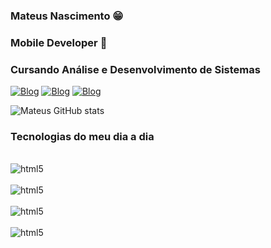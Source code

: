 ### Mateus Nascimento 😁
### Mobile Developer 📱
### Cursando Análise e Desenvolvimento de Sistemas

[![Blog](https://img.shields.io/badge/WhatsApp-25D366?style=for-the-badge&logo=whatsapp&logoColor=white)](https://api.whatsapp.com/send?phone=5585985413096)
[![Blog](https://img.shields.io/badge/Gmail-D14836?style=for-the-badge&logo=gmail&logoColor=white)](mateusdsgn2001@gmail.com) [![Blog](https://img.shields.io/badge/Instagram-E4405F?style=for-the-badge&logo=instagram&logoColor=white)](https://www.instagram.com/_mateuss019/)

![Mateus GitHub stats](https://github-readme-stats.vercel.app/api?username=mateus1999&show_icons=true&theme=dracula)

### Tecnologias do meu dia a dia

<div style="display: inline_block"><br/>    <img align="center" alt="html5" src="https://img.shields.io/badge/HTML5-E34F26?style=for-the-badge&logo=html5&logoColor=white"/>
</div>
<div style="display: inline_block"><br/>    <img align="center" alt="html5" src="https://img.shields.io/badge/CSS3-1572B6?style=for-the-badge&logo=css3&logoColor=white"/>
</div>
<div style="display: inline_block"><br/>    <img align="center" alt="html5" src="https://img.shields.io/badge/JavaScript-323330?style=for-the-badge&logo=javascript&logoColor=F7DF1E"/>
</div>
<div style="display: inline_block"><br/>    <img align="center" alt="html5" src="https://img.shields.io/badge/React_Native-20232A?style=for-the-badge&logo=react&logoColor=61DAFB"/>
</div>
